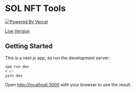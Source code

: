 # SOL NFT Tools

[![Powered By Vercel](http://www.pentacle.tools/1618983297-powered-by-vercel.svg)](https://vercel.com?utm_source=madteaparty&utm_campaign=oss)


[Live Version](https://pentacle.tools/)

## Getting Started

This is a next.js app, so run the development server:

```bash
npm run dev
# or
yarn dev
```

Open [http://localhost:3000](http://localhost:3000) with your browser to see the result.

